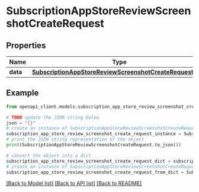 # SubscriptionAppStoreReviewScreenshotCreateRequest


## Properties

Name | Type | Description | Notes
------------ | ------------- | ------------- | -------------
**data** | [**SubscriptionAppStoreReviewScreenshotCreateRequestData**](SubscriptionAppStoreReviewScreenshotCreateRequestData.md) |  | 

## Example

```python
from openapi_client.models.subscription_app_store_review_screenshot_create_request import SubscriptionAppStoreReviewScreenshotCreateRequest

# TODO update the JSON string below
json = "{}"
# create an instance of SubscriptionAppStoreReviewScreenshotCreateRequest from a JSON string
subscription_app_store_review_screenshot_create_request_instance = SubscriptionAppStoreReviewScreenshotCreateRequest.from_json(json)
# print the JSON string representation of the object
print(SubscriptionAppStoreReviewScreenshotCreateRequest.to_json())

# convert the object into a dict
subscription_app_store_review_screenshot_create_request_dict = subscription_app_store_review_screenshot_create_request_instance.to_dict()
# create an instance of SubscriptionAppStoreReviewScreenshotCreateRequest from a dict
subscription_app_store_review_screenshot_create_request_from_dict = SubscriptionAppStoreReviewScreenshotCreateRequest.from_dict(subscription_app_store_review_screenshot_create_request_dict)
```
[[Back to Model list]](../README.md#documentation-for-models) [[Back to API list]](../README.md#documentation-for-api-endpoints) [[Back to README]](../README.md)


